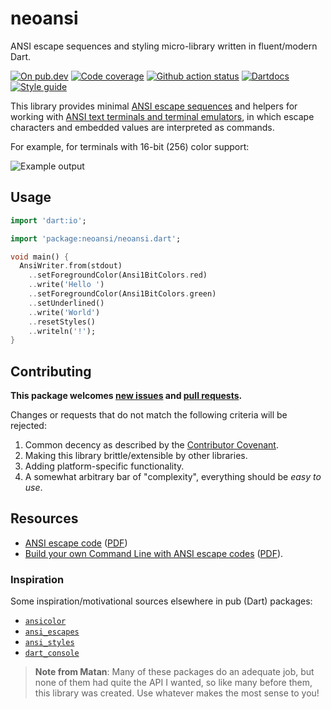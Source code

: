 # neoansi

ANSI escape sequences and styling micro-library written in fluent/modern Dart.

[![On pub.dev][pub_img]][pub_url]
[![Code coverage][cov_img]][cov_url]
[![Github action status][gha_img]][gha_url]
[![Dartdocs][doc_img]][doc_url]
[![Style guide][sty_img]][sty_url]

[pub_url]: https://pub.dartlang.org/packages/neoansi
[pub_img]: https://img.shields.io/pub/v/neoansi.svg
[gha_url]: https://github.com/neo-dart/neoansi/actions
[gha_img]: https://github.com/neo-dart/neoansi/workflows/Dart/badge.svg
[cov_url]: https://codecov.io/gh/neo-dart/neoansi
[cov_img]: https://codecov.io/gh/neo-dart/neoansi/branch/main/graph/badge.svg
[doc_url]: https://www.dartdocs.org/documentation/neoansi/latest
[doc_img]: https://img.shields.io/badge/Documentation-neoansi-blue.svg
[sty_url]: https://pub.dev/packages/neodart
[sty_img]: https://img.shields.io/badge/style-neodart-9cf.svg

This library provides minimal [ANSI escape sequences][ansi] and helpers for
working with [ANSI text terminals and terminal emulators][wiki], in which
escape characters and embedded values are interpreted as commands.

For example, for terminals with 16-bit (256) color support:

![Example output](https://user-images.githubusercontent.com/168174/188341463-9944f72c-a902-434b-8dd1-f9863d113517.png)

[ansi]: https://www.lihaoyi.com/post/BuildyourownCommandLinewithANSIescapecodes.html#16-colors
[wiki]: https://en.wikipedia.org/wiki/ANSI_escape_code

## Usage

```dart
import 'dart:io';

import 'package:neoansi/neoansi.dart';

void main() {
  AnsiWriter.from(stdout)
    ..setForegroundColor(Ansi1BitColors.red)
    ..write('Hello ')
    ..setForegroundColor(Ansi1BitColors.green)
    ..setUnderlined()
    ..write('World')
    ..resetStyles()
    ..writeln('!');
}
```

## Contributing

**This package welcomes [new issues][issues] and [pull requests][fork].**

[issues]: https://github.com/neo-dart/neoansi/issues/new
[fork]: https://github.com/neo-dart/neouuid/fork

Changes or requests that do not match the following criteria will be rejected:

1. Common decency as described by the [Contributor Covenant][code-of-conduct].
2. Making this library brittle/extensible by other libraries.
3. Adding platform-specific functionality.
4. A somewhat arbitrary bar of "complexity", everything should be _easy to use_.

[code-of-conduct]: https://www.contributor-covenant.org/version/1/4/code-of-conduct/

## Resources

<!-- When adding resources, create a backup PDF and store in the doc/ folder -->

- [ANSI escape code][wiki] ([PDF][wiki-pdf])
- [Build your own Command Line with ANSI escape codes][ansi] ([PDF][ansi-pdf]).

[ansi-pdf]: doc/build-ansi-escape-codes.pdf
[wiki-pdf]: doc/wiki-ansi-escape.pdf

### Inspiration

Some inspiration/motivational sources elsewhere in pub (Dart) packages:

- [`ansicolor`](https://pub.dev/packages/ansicolor)
- [`ansi_escapes`](https://pub.dev/packages/ansi_escapes)
- [`ansi_styles`](https://pub.dev/packages/ansi_styles)
- [`dart_console`](https://pub.dev/packages/dart_console)

> **Note from Matan**: Many of these packages do an adequate job, but none of
> them had quite the API I wanted, so like many before them, this library was
> created. Use whatever makes the most sense to you!
